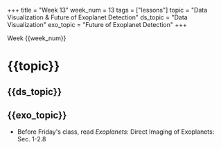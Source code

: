 +++
title = "Week 13"
week_num = 13
tags = ["lessons"]
topic = "Data Visualization & Future of Exoplanet Detection"
ds_topic = "Data Visualization"
exo_topic =  "Future of Exoplanet Detection"
+++

Week {{week_num}}
# {{topic}}

## {{ds_topic}}


## {{exo_topic}}
- Before Friday's class, read *Exoplanets*: Direct Imaging of Exoplanets:   Sec. 1-2.8
